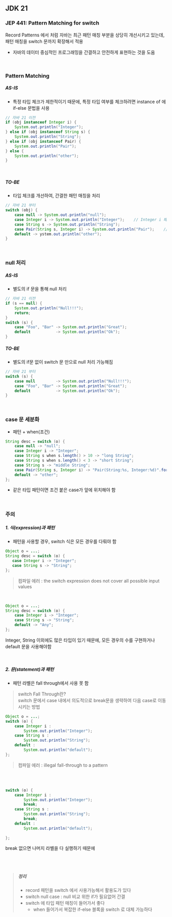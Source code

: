 ## JDK 21
### JEP 441: Pattern Matching for switch

Record Patterns 에서 처럼 자바는 최근 패턴 매칭 부분을 상당히 개선시키고 있는데, 패턴 매칭을 switch 문까지 확장해서 적용
- 자바의 데이터 중심적인 프로그래밍을 간결하고 안전하게 표현하는 것을 도움
<br>

### Pattern Matching
##### AS-IS
- 특정 타입 체크가 제한적이기 때문에, 특정 타입 여부를 체크하려면 instance of 에 if-else 문법을 사용
```java
// 자바 21 이전
if (obj instanceof Integer i) {
    System.out.println("Integer");
} else if (obj instanceof String s) {
    System.out.println("String");
} else if (obj instanceof Pair) {
    System.out.println("Pair");
} else {
    System.out.println("other");
}
```

<br>

##### TO-BE
- 타입 체크를 개선하여, 간결한 패턴 매칭을 처리
```java
// 자바 21 부터
switch (obj) {
    case null -> System.out.println("null");
    case Integer i -> System.out.println("Integer");    // Integer i 패턴라벨을 통해 해당하는 값을 접근
    case String s -> System.out.println("String");
    case Pair(String s, Integer i) -> System.out.println("Pair");    // Pair 레코드 패턴 활용
    default -> ystem.out.println("other");
}
```

<br>


### null 처리
##### AS-IS
- 별도의 if 문을 통해 null 처리 
```java
// 자바 21 이전
if (s == null) {
    System.out.println("Null!!!");
    return;
}
switch (s) {
    case "Foo", "Bar" -> System.out.println("Great");
    default           -> System.out.println("Ok");
}
```

##### TO-BE
- 별도의 if문 없이 switch 문 만으로 null 처리 가능해짐
```java
// 자바 21 부터
switch (s) {
    case null         -> System.out.println("Null!!!");
    case "Foo", "Bar" -> System.out.println("Great");
    default           -> System.out.println("Ok");
}
```

<br>


### case 문 세분화
- 패턴 + when(조건)
```java
String desc = switch (o) {
    case null -> "null";
    case Integer i -> "Integer";
    case String s when s.length() > 10 -> "long String";
    case String s when s.length() < 3 -> "short String";
    case String s -> "middle String";
    case Pair(String s, Integer i) -> "Pair(String:%s, Integer:%d)".formatted(s, i);
    default -> "other";
};
```

- 같은 타입 패턴이면 조건 붙은 case가 앞에 위치해야 함


<br>

### 주의
##### 1. 식(expression)과 패턴 
- 패턴을 사용할 경우, switch 식은 모든 경우를 다뤄야 함

```java
Object o = ...;
String desc = switch (o) {
   case Integer i -> "Integer";
   case String s -> "String";
};
```
> 컴파일 에러 : the switch expression does not cover all possible input values

<br>

```java
Object o = ...;
String desc = switch (o) {
    case Integer i -> "Integer";
    case String s -> "String";
    default -> "Any";
};
```
Integer, String 이외에도 많은 타입이 있기 때문에, 모든 경우의 수를 구현하거나 default 문을 사용해야함

<br>

##### 2. 문(statement)과 패턴 
- 패턴 라벨은 fall through에서 사용 못 함

> switch Fall Through란?<br>switch 문에서 case 내에서 의도적으로 break문을 생략하여 다음 case로 이동 시키는 방법

```java
Object o = ...;
switch (o) {
    case Integer i :
        System.out.println("Integer");
    case String s :
        System.out.println("String");
    default :
        System.out.println("default");
};
```

> 컴파일 에러 : illegal fall-through to a pattern

<br>
<br>

```java
switch (o) {
    case Integer i :
        System.out.println("Integer");
        break;
    case String s :
        System.out.println("String");
        break;
    default :
        System.out.println("default");
        
};
```
break 없으면 나머지 라벨을 다 실행하기 때문에

<br>
<br>

> ##### 정리
> - record 패턴을 switch 에서 사용가능해서 활용도가 있다
> - switch null case : null 비교 위한 if가 필요없어 간결
> - switch 에 타입 패턴 매칭이 들어가서 좋다
>     - when 들어가서 복잡한 if-else 블록을 switch 로 대체 가능하다

